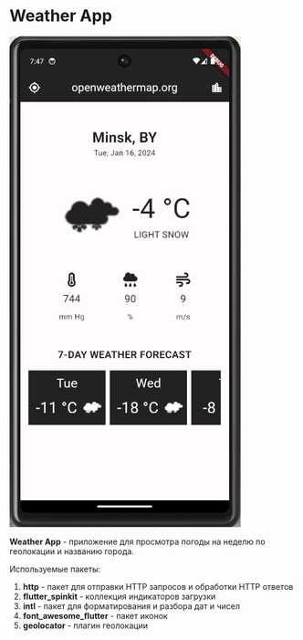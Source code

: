 <h1>Weather App</h1>

![weather_app](repo/assets/weather_app.png)

<strong>Weather App</strong> - приложение для просмотра погоды на неделю по геолокации и названию города.

Используемые пакеты:
<ol>
<li><strong>http</strong> - пакет для отправки HTTP запросов и обработки HTTP ответов</li>
<li><strong>flutter_spinkit</strong> - коллекция индикаторов загрузки</li>
<li><strong>intl</strong> - пакет для форматирования и разбора дат и чисел</li>
<li><strong>font_awesome_flutter</strong> - пакет иконок</li>
<li><strong>geolocator</strong> - плагин геолокации</li>
</ol>
